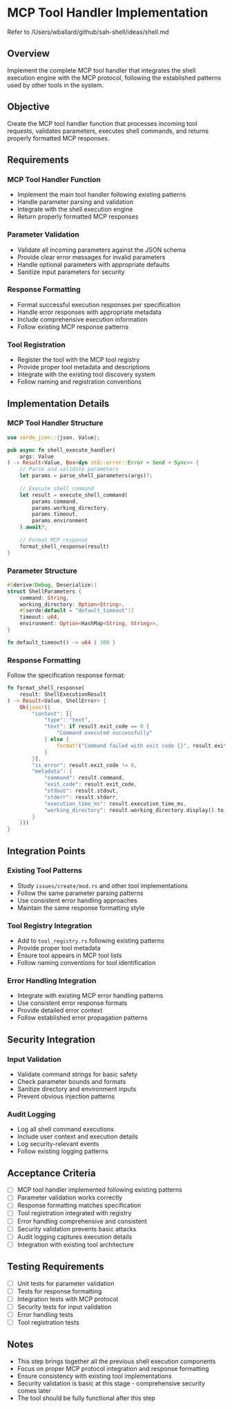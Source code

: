 # MCP Tool Handler Implementation

Refer to /Users/wballard/github/sah-shell/ideas/shell.md

## Overview

Implement the complete MCP tool handler that integrates the shell execution engine with the MCP protocol, following the established patterns used by other tools in the system.

## Objective

Create the MCP tool handler function that processes incoming tool requests, validates parameters, executes shell commands, and returns properly formatted MCP responses.

## Requirements

### MCP Tool Handler Function
- Implement the main tool handler following existing patterns
- Handle parameter parsing and validation
- Integrate with the shell execution engine
- Return properly formatted MCP responses

### Parameter Validation
- Validate all incoming parameters against the JSON schema
- Provide clear error messages for invalid parameters
- Handle optional parameters with appropriate defaults
- Sanitize input parameters for security

### Response Formatting
- Format successful execution responses per specification
- Handle error responses with appropriate metadata
- Include comprehensive execution information
- Follow existing MCP response patterns

### Tool Registration
- Register the tool with the MCP tool registry
- Provide proper tool metadata and descriptions
- Integrate with the existing tool discovery system
- Follow naming and registration conventions

## Implementation Details

### MCP Tool Handler Structure
```rust
use serde_json::{json, Value};

pub async fn shell_execute_handler(
    args: Value
) -> Result<Value, Box<dyn std::error::Error + Send + Sync>> {
    // Parse and validate parameters
    let params = parse_shell_parameters(args)?;
    
    // Execute shell command
    let result = execute_shell_command(
        params.command,
        params.working_directory,
        params.timeout,
        params.environment
    ).await?;
    
    // Format MCP response
    format_shell_response(result)
}
```

### Parameter Structure
```rust
#[derive(Debug, Deserialize)]
struct ShellParameters {
    command: String,
    working_directory: Option<String>,
    #[serde(default = "default_timeout")]
    timeout: u64,
    environment: Option<HashMap<String, String>>,
}

fn default_timeout() -> u64 { 300 }
```

### Response Formatting
Follow the specification response format:
```rust
fn format_shell_response(
    result: ShellExecutionResult
) -> Result<Value, ShellError> {
    Ok(json!({
        "content": [{
            "type": "text",
            "text": if result.exit_code == 0 {
                "Command executed successfully"
            } else {
                format!("Command failed with exit code {}", result.exit_code)
            }
        }],
        "is_error": result.exit_code != 0,
        "metadata": {
            "command": result.command,
            "exit_code": result.exit_code,
            "stdout": result.stdout,
            "stderr": result.stderr,
            "execution_time_ms": result.execution_time_ms,
            "working_directory": result.working_directory.display().to_string()
        }
    }))
}
```

## Integration Points

### Existing Tool Patterns
- Study `issues/create/mod.rs` and other tool implementations
- Follow the same parameter parsing patterns
- Use consistent error handling approaches
- Maintain the same response formatting style

### Tool Registry Integration
- Add to `tool_registry.rs` following existing patterns
- Provide proper tool metadata
- Ensure tool appears in MCP tool lists
- Follow naming conventions for tool identification

### Error Handling Integration
- Integrate with existing MCP error handling patterns
- Use consistent error response formats
- Provide detailed error context
- Follow established error propagation patterns

## Security Integration

### Input Validation
- Validate command strings for basic safety
- Check parameter bounds and formats
- Sanitize directory and environment inputs
- Prevent obvious injection patterns

### Audit Logging
- Log all shell command executions
- Include user context and execution details
- Log security-relevant events
- Follow existing logging patterns

## Acceptance Criteria

- [ ] MCP tool handler implemented following existing patterns
- [ ] Parameter validation works correctly
- [ ] Response formatting matches specification
- [ ] Tool registration integrated with registry
- [ ] Error handling comprehensive and consistent
- [ ] Security validation prevents basic attacks
- [ ] Audit logging captures execution details
- [ ] Integration with existing tool architecture

## Testing Requirements

- [ ] Unit tests for parameter validation
- [ ] Tests for response formatting
- [ ] Integration tests with MCP protocol
- [ ] Security tests for input validation
- [ ] Error handling tests
- [ ] Tool registration tests

## Notes

- This step brings together all the previous shell execution components
- Focus on proper MCP protocol integration and response formatting
- Ensure consistency with existing tool implementations
- Security validation is basic at this stage - comprehensive security comes later
- The tool should be fully functional after this step